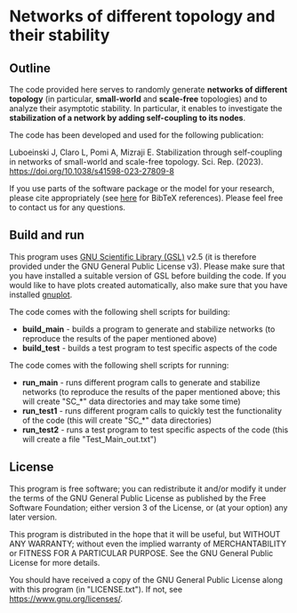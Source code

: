 # Networks of different topology and their stability 


## Outline

The code provided here serves to randomly generate __networks of different topology__ (in particular, __small-world__ and __scale-free__ topologies) and to analyze their asymptotic stability. 
In particular, it enables to investigate the __stabilization of a network by adding self-coupling to its nodes__.

The code has been developed and used for the following publication:

   Luboeinski J, Claro L, Pomi A, Mizraji E. Stabilization through self-coupling in networks of small-world and scale-free topology. Sci. Rep. (2023). https://doi.org/10.1038/s41598-023-27809-8

If you use parts of the software package or the model for your research, please cite appropriately (see [here](BIBTEX.md) for BibTeX references). 
Please feel free to contact us for any questions.


## Build and run

This program uses [GNU Scientific Library (GSL)](https://www.gnu.org/software/gsl/) v2.5 (it is therefore provided under the GNU General Public License v3). Please make sure that you have installed a suitable version of GSL before building the code. If you would like to have plots created automatically, also make sure that you have installed [gnuplot](http://www.gnuplot.info/).

The code comes with the following shell scripts for building:

* __build_main__ - builds a program to generate and stabilize networks (to reproduce the results of the paper mentioned above)
* __build_test__ - builds a test program to test specific aspects of the code

The code comes with the following shell scripts for running:

* __run_main__ - runs different program calls to generate and stabilize networks (to reproduce the results of the paper mentioned above; this will create "SC\_\*" data directories and may take some time)
* __run_test1__ - runs different program calls to quickly test the functionality of the code (this will create "SC\_\*" data directories)
* __run_test2__ - runs a test program to test specific aspects of the code (this will create a file "Test\_Main\_out.txt")


## License

This program is free software; you can redistribute it and/or modify it under the terms of the GNU General
Public License as published by the Free Software Foundation; either version 3 of the License, or (at your
option) any later version.

This program is distributed in the hope that it will be useful, but WITHOUT ANY WARRANTY; without even the
implied warranty of MERCHANTABILITY or FITNESS FOR A PARTICULAR PURPOSE. See the GNU General Public License
for more details.

You should have received a copy of the GNU General Public License along with this program (in "LICENSE.txt").
If not, see <https://www.gnu.org/licenses/>.
